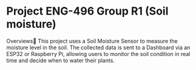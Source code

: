 # Project ENG-496 Group R1 (Soil moisture)

Overviews📖
This project uses a Soil Moisture Sensor to measure the moisture level in the soil.
The collected data is sent to a Dashboard via an ESP32 or Raspberry Pi, 
allowing users to monitor the soil condition in real time and decide when to water their plants.
